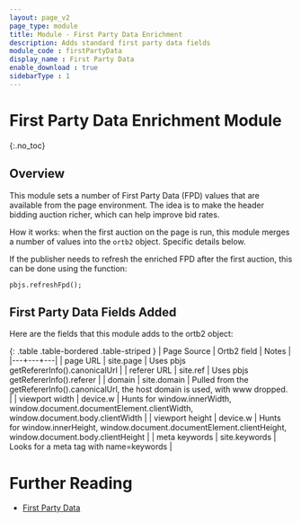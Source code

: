 ```yaml
---
layout: page_v2
page_type: module
title: Module - First Party Data Enrichment
description: Adds standard first party data fields
module_code : firstPartyData
display_name : First Party Data
enable_download : true
sidebarType : 1
---
```


# First Party Data Enrichment Module
{:.no_toc}

## Overview

This module sets a number of First Party Data (FPD) values that are available from
the page environment.
The idea is to make the header bidding auction richer, which can help improve bid rates.

How it works: when the first auction on the page is run, this module merges a number of values into the `ortb2` object. Specific details below.

If the publisher needs to refresh the enriched FPD after the first auction, this can be done using the function:

```
pbjs.refreshFpd();
```

## First Party Data Fields Added

Here are the fields that this module adds to the ortb2 object:

{: .table .table-bordered .table-striped }
| Page Source | Ortb2 field | Notes |
|---+---+---|
| page URL | site.page | Uses pbjs getRefererInfo().canonicalUrl |
| referer URL | site.ref | Uses pbjs getRefererInfo().referer |
| domain | site.domain | Pulled from the getRefererInfo().canonicalUrl, the host domain is used, with www dropped. |
| viewport width | device.w | Hunts for window.innerWidth, window.document.documentElement.clientWidth, window.document.body.clientWidth |
| viewport height | device.w | Hunts for window.innerHeight, window.document.documentElement.clientHeight, window.document.body.clientHeight |
| meta keywords | site.keywords | Looks for a meta tag with name=keywords |


# Further Reading
- [First Party Data](/features/firstPartyData.html)
